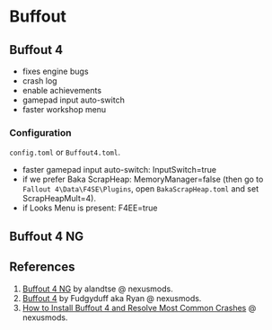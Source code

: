 # Buffout

## Buffout 4

- fixes engine bugs
- crash log
- enable achievements
- gamepad input auto-switch
- faster workshop menu

### Configuration

`config.toml` or `Buffout4.toml`.

- faster gamepad input auto-switch: InputSwitch=true
- if we prefer Baka ScrapHeap: MemoryManager=false (then go to `Fallout 4\Data\F4SE\Plugins`, open `BakaScrapHeap.toml` and set ScrapHeapMult=4).
- if Looks Menu is present: F4EE=true

## Buffout 4 NG

## References

1. [Buffout 4 NG](https://www.nexusmods.com/fallout4/mods/64880) by alandtse @ nexusmods.
2. [Buffout 4](https://www.nexusmods.com/fallout4/mods/47359) by Fudgyduff aka Ryan @ nexusmods.
3. [How to Install Buffout 4 and Resolve Most Common Crashes](https://www.nexusmods.com/fallout4/articles/3115) @ nexusmods.
